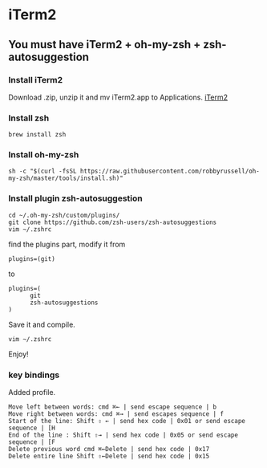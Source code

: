 # iTerm2

## You must have iTerm2 + oh-my-zsh + zsh-autosuggestion

### Install iTerm2
Download .zip, unzip it and mv iTerm2.app to Applications. [iTerm2](https://www.iterm2.com/downloads.html)

### Install zsh
```
brew install zsh
```
### Install oh-my-zsh
```
sh -c "$(curl -fsSL https://raw.githubusercontent.com/robbyrussell/oh-my-zsh/master/tools/install.sh)"
```

### Install plugin zsh-autosuggestion
```
cd ~/.oh-my-zsh/custom/plugins/
git clone https://github.com/zsh-users/zsh-autosuggestions
vim ~/.zshrc
```
find the plugins part, modify it from

```
plugins=(git)
```
to
```
plugins=(
      git
      zsh-autosuggestions
)
```
Save it and compile.
```
vim ~/.zshrc
```

Enjoy!


### key bindings 

Added profile.
```
Move left between words: cmd ⌘← | send escape sequence | b
Move right between words: cmd ⌘→ | send escapes sequence | f
Start of the line: Shift ⇧ ← | send hex code | 0x01 or send escape sequence | [H
End of the line : Shift ⇧→ | send hex code | 0x05 or send escape sequence | [F
Delete previous word cmd ⌘←Delete | send hex code | 0x17
Delete entire line Shift ⇧←Delete | send hex code | 0x15
```
